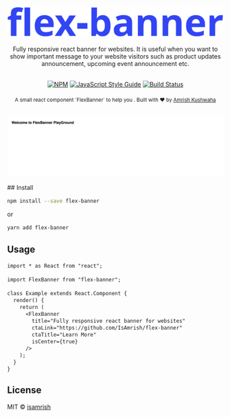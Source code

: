 <div align="center">
  <img src="./media/flex-banner.svg" alt="flex-banner" />
</div>

<br />

<div align="center">
  Fully responsive react banner for websites. It is useful when you want to show important message to your website visitors such as product updates announcement, upcoming event announcement etc.
</div>

<br />

<div align="center">

[![NPM](https://img.shields.io/npm/v/flex-banner.svg)](https://www.npmjs.com/package/flex-banner) [![JavaScript Style Guide](https://img.shields.io/badge/code_style-standard-brightgreen.svg)](https://standardjs.com) [![Build Status](https://travis-ci.com/IsAmrish/flex-banner.svg?branch=master)](https://travis-ci.com/IsAmrish/flex-banner)

</div>

<div align="center">
  <sub>A small react component `FlexBanner` to help you . Built with ❤︎ by
  <a href="https://github.com/isamrish">Amrish Kushwaha</a>
</div>

<br />

<p align="center">
  <img src="./media/flexBanner.gif" alt="flexBanner example video">
</p>
## Install

```bash
npm install --save flex-banner
```

or

```bash
yarn add flex-banner
```

## Usage

```tsx
import * as React from "react";

import FlexBanner from "flex-banner";

class Example extends React.Component {
  render() {
    return (
      <FlexBanner
        title="Fully responsive react banner for websites"
        ctaLink="https://github.com/IsAmrish/flex-banner"
        ctaTitle="Learn More"
        isCenter={true}
      />
    );
  }
}
```

## License

MIT © [isamrish](https://github.com/isamrish)
